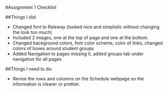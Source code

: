 #Assignment 1 Checklist

##Things I did:

* Changed font to Raleway (looked nice and simplistic without changing the look too much)
* Included 2 images, one at the top of page and one at the bottom.
* Changed background colors, font color scheme, color of links, changed colors of boxes around student groups
* Added Navigation to pages missing it, added groups tab under navigation for all pages

##Things I need to do:

* Revise the rows and columns on the Schedule webpage so the information is clearer or prettier.
